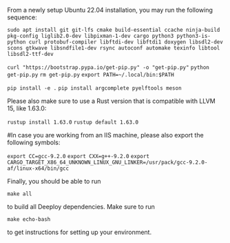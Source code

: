 From a newly setup Ubuntu 22.04 installation, you may run the following sequence:

`sudo apt install git git-lfs cmake build-essential ccache ninja-build pkg-config liglib2.0-dev libpixman-1-dev cargo python3 python3-is-python curl protobuf-compiler libftdi-dev libftdi1 doxygen libsdl2-dev scons gtkwave libsndfile1-dev rsync autoconf automake texinfo libtool libsdl2-ttf-dev`

`curl "https://bootstrap.pypa.io/get-pip.py" -o "get-pip.py"`
`python get-pip.py`
`rm get-pip.py`
`export PATH=~/.local/bin:$PATH`

`pip install -e .`
`pip install argcomplete pyelftools meson`

Please also make sure to use a Rust version that is compatible with LLVM 15, like 1.63.0:

`rustup install 1.63.0`
`rustup default 1.63.0`

#In case you are working from an IIS machine, please also export the following symbols:

`export CC=gcc-9.2.0`
`export CXX=g++-9.2.0`
`export CARGO_TARGET_X86_64_UNKNOWN_LINUX_GNU_LINKER=/usr/pack/gcc-9.2.0-af/linux-x64/bin/gcc`

Finally, you should be able to run

`make all`

to build all Deeploy dependencies. Make sure to run

`make echo-bash`

to get instructions for setting up your environment.
